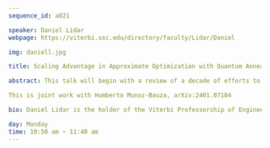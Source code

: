 ```yaml
---
sequence_id: a021

speaker: Daniel Lidar
webpage: https://viterbi.usc.edu/directory/faculty/Lidar/Daniel

img: daniell.jpg

title: Scaling Advantage in Approximate Optimization with Quantum Annealing

abstract: This talk will begin with a review of a decade of efforts to demonstrate a scaling advantage in optimization using quantum annealing. Exact optimization has proven to be an elusive target, but recent work has finally demonstrated a quantum scaling advantage in approximate optimization. Tailored quantum error suppression and correction methods play an important role in this demonstration. The advantage is achieved for a certain class of spin-glass problems, where, for sufficiently large optimality gaps, quantum annealing demonstrates a time-to-approximate solution that scales better than PT-ICM, the state-of-the-art classical method.

This is joint work with Humberto Munoz-Bauza, arXiv:2401.07184

bio: Daniel Lidar is the holder of the Viterbi Professorship of Engineering at the University of Southern California and researches quantum information processing. He holds joint appointments in the departments of Electrical & Computer Engineering, Chemistry, and Physics & Astronomy. He is the Director of the USC Center for Quantum Information Science & Technology, the Director of the USC-IBM Quantum Innovation Center, and the co-Director of the USC Quantum Computing Center. He did his postdoctoral work at UC Berkeley after receiving his Ph.D. in Physics from the Hebrew University of Jerusalem in 1997. Prior to joining USC in 2005, he was a faculty member at the University of Toronto for five years. He is a recipient of a Sloan Research Fellowship and a Guggenheim Fellowship and is a Fellow of the AAAS, APS, and IEEE.

day: Monday
time: 10:50 am ~ 11:40 am
---
```

